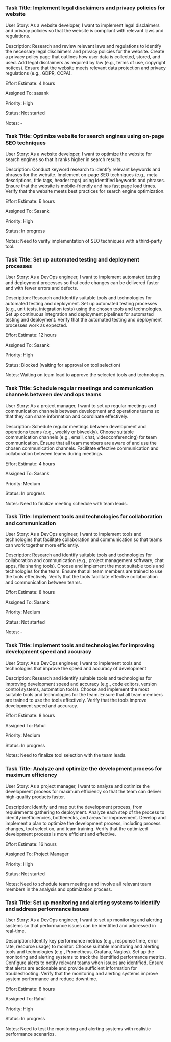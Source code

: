 ### Task Title: Implement legal disclaimers and privacy policies for website

User Story: As a website developer, I want to implement legal disclaimers and privacy policies so that the website is compliant with relevant laws and regulations.

Description: Research and review relevant laws and regulations to identify the necessary legal disclaimers and privacy policies for the website. Create a privacy policy page that outlines how user data is collected, stored, and used. Add legal disclaimers as required by law (e.g., terms of use, copyright notices). Ensure that the website meets relevant data protection and privacy regulations (e.g., GDPR, CCPA).

Effort Estimate: 4 hours

Assigned To: sasank

Priority: High

Status: Not started

Notes: -

### Task Title: Optimize website for search engines using on-page SEO techniques

User Story: As a website developer, I want to optimize the website for search engines so that it ranks higher in search results.

Description: Conduct keyword research to identify relevant keywords and phrases for the website. Implement on-page SEO techniques (e.g., meta descriptions, title tags, header tags) using identified keywords and phrases. Ensure that the website is mobile-friendly and has fast page load times. Verify that the website meets best practices for search engine optimization.

Effort Estimate: 6 hours

Assigned To: Sasank

Priority: High

Status: In progress

Notes: Need to verify implementation of SEO techniques with a third-party tool.

### Task Title: Set up automated testing and deployment processes

User Story: As a DevOps engineer, I want to implement automated testing and deployment processes so that code changes can be delivered faster and with fewer errors and defects.

Description: Research and identify suitable tools and technologies for automated testing and deployment. Set up automated testing processes (e.g., unit tests, integration tests) using the chosen tools and technologies. Set up continuous integration and deployment pipelines for automated testing and deployment. Verify that the automated testing and deployment processes work as expected.

Effort Estimate: 12 hours

Assigned To: Sasank

Priority: High

Status: Blocked (waiting for approval on tool selection)

Notes: Waiting on team lead to approve the selected tools and technologies.

### Task Title: Schedule regular meetings and communication channels between dev and ops teams

User Story: As a project manager, I want to set up regular meetings and communication channels between development and operations teams so that they can share information and coordinate effectively.

Description: Schedule regular meetings between development and operations teams (e.g., weekly or biweekly). Choose suitable communication channels (e.g., email, chat, videoconferencing) for team communication. Ensure that all team members are aware of and use the chosen communication channels. Facilitate effective communication and collaboration between teams during meetings.

Effort Estimate: 4 hours

Assigned To: Sasank

Priority: Medium

Status: In progress

Notes: Need to finalize meeting schedule with team leads.

### Task Title: Implement tools and technologies for collaboration and communication

User Story: As a DevOps engineer, I want to implement tools and technologies that facilitate collaboration and communication so that teams can work together more efficiently.

Description: Research and identify suitable tools and technologies for collaboration and communication (e.g., project management software, chat apps, file sharing tools). Choose and implement the most suitable tools and technologies for the team. Ensure that all team members are trained to use the tools effectively. Verify that the tools facilitate effective collaboration and communication between teams.

Effort Estimate: 8 hours

Assigned To: Sasank

Priority: Medium

Status: Not started

Notes: -

### Task Title: Implement tools and technologies for improving development speed and accuracy

User Story: As a DevOps engineer, I want to implement tools and technologies that improve the speed and accuracy of development

Description: Research and identify suitable tools and technologies for improving development speed and accuracy (e.g., code editors, version control systems, automation tools). Choose and implement the most suitable tools and technologies for the team. Ensure that all team members are trained to use the tools effectively. Verify that the tools improve development speed and accuracy.

Effort Estimate: 8 hours

Assigned To: Rahul

Priority: Medium

Status: In progress

Notes: Need to finalize tool selection with the team leads.

### Task Title: Analyze and optimize the development process for maximum efficiency

User Story: As a project manager, I want to analyze and optimize the development process for maximum efficiency so that the team can deliver high-quality products faster.

Description: Identify and map out the development process, from requirements gathering to deployment. Analyze each step of the process to identify inefficiencies, bottlenecks, and areas for improvement. Develop and implement a plan to optimize the development process, including process changes, tool selection, and team training. Verify that the optimized development process is more efficient and effective.

Effort Estimate: 16 hours

Assigned To: Project Manager

Priority: High

Status: Not started

Notes: Need to schedule team meetings and involve all relevant team members in the analysis and optimization process.

### Task Title: Set up monitoring and alerting systems to identify and address performance issues

User Story: As a DevOps engineer, I want to set up monitoring and alerting systems so that performance issues can be identified and addressed in real-time.

Description: Identify key performance metrics (e.g., response time, error rate, resource usage) to monitor. Choose suitable monitoring and alerting tools and technologies (e.g., Prometheus, Grafana, Nagios). Set up the monitoring and alerting systems to track the identified performance metrics. Configure alerts to notify relevant teams when issues are identified. Ensure that alerts are actionable and provide sufficient information for troubleshooting. Verify that the monitoring and alerting systems improve system performance and reduce downtime.

Effort Estimate: 8 hours

Assigned To: Rahul

Priority: High

Status: In progress

Notes: Need to test the monitoring and alerting systems with realistic performance scenarios.